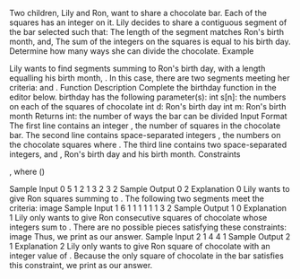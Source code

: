 Two children, Lily and Ron, want to share a chocolate bar. Each of the squares has an integer on it.
Lily decides to share a contiguous segment of the bar selected such that:
The length of the segment matches Ron's birth month, and,
The sum of the integers on the squares is equal to his birth day.
Determine how many ways she can divide the chocolate.
Example



Lily wants to find segments summing to Ron's birth day,  with a length equalling his birth month, . In this case, there are two segments meeting her criteria:  and .
Function Description
Complete the birthday function in the editor below.
birthday has the following parameter(s):
int s[n]: the numbers on each of the squares of chocolate
int d: Ron's birth day
int m: Ron's birth month
Returns
int: the number of ways the bar can be divided
Input Format
The first line contains an integer , the number of squares in the chocolate bar.
The second line contains  space-separated integers , the numbers on the chocolate squares where .
The third line contains two space-separated integers,  and , Ron's birth day and his birth month.
Constraints

, where ()


Sample Input 0
5
1 2 1 3 2
3 2
Sample Output 0
2
Explanation 0
Lily wants to give Ron  squares summing to . The following two segments meet the criteria:
image
Sample Input 1
6
1 1 1 1 1 1
3 2
Sample Output 1
0
Explanation 1
Lily only wants to give Ron  consecutive squares of chocolate whose integers sum to . There are no possible pieces satisfying these constraints:
image
Thus, we print  as our answer.
Sample Input 2
1
4
4 1
Sample Output 2
1
Explanation 2
Lily only wants to give Ron  square of chocolate with an integer value of . Because the only square of chocolate in the bar satisfies this constraint, we print  as our answer.
